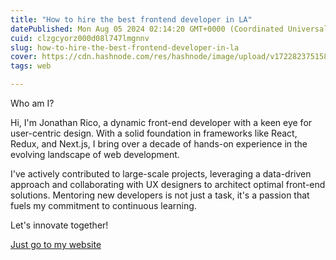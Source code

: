 ```yaml
---
title: "How to hire the best frontend developer in LA"
datePublished: Mon Aug 05 2024 02:14:20 GMT+0000 (Coordinated Universal Time)
cuid: clzgcyorz000d08l747lmgnnv
slug: how-to-hire-the-best-frontend-developer-in-la
cover: https://cdn.hashnode.com/res/hashnode/image/upload/v1722823751588/b775d8ea-db0b-4b5e-b705-4f27ccb84fad.png
tags: web

---
```


Who am I?

Hi, I'm Jonathan Rico, a dynamic front-end developer with a keen eye for user-centric design. With a solid foundation in frameworks like React, Redux, and Next.js, I bring over a decade of hands-on experience in the evolving landscape of web development.

I've actively contributed to large-scale projects, leveraging a data-driven approach and collaborating with UX designers to architect optimal front-end solutions. Mentoring new developers is not just a task, it's a passion that fuels my commitment to continuous learning.

Let's innovate together!

[Just go to my website](https://nathanredblur.dev)